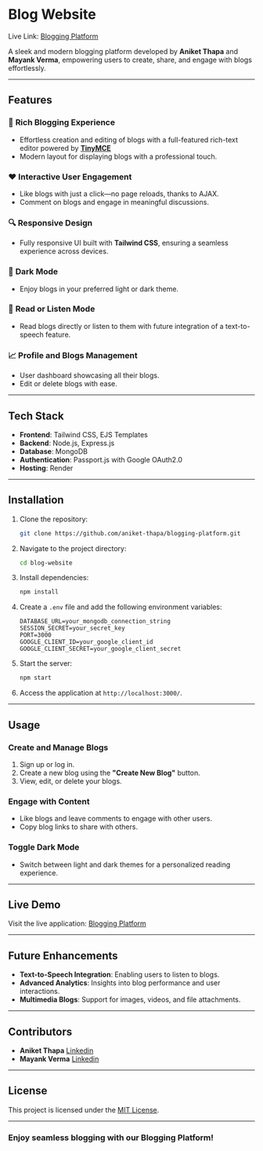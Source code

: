 # Blog Website

Live Link: [Blogging Platform](https://blogging-platform-y0pb.onrender.com/)

A sleek and modern blogging platform developed by **Aniket Thapa** and **Mayank Verma**, empowering users to create, share, and engage with blogs effortlessly.

---

## Features

### 📝 **Rich Blogging Experience**

- Effortless creation and editing of blogs with a full-featured rich-text editor powered by [**TinyMCE**](https://www.tiny.cloud)
- Modern layout for displaying blogs with a professional touch.

### ❤️ **Interactive User Engagement**

- Like blogs with just a click—no page reloads, thanks to AJAX.
- Comment on blogs and engage in meaningful discussions.

### 🔍 **Responsive Design**

- Fully responsive UI built with **Tailwind CSS**, ensuring a seamless experience across devices.

### 🌙 **Dark Mode**

- Enjoy blogs in your preferred light or dark theme.

### 📖 **Read or Listen Mode**

- Read blogs directly or listen to them with future integration of a text-to-speech feature.

### 📈 **Profile and Blogs Management**

- User dashboard showcasing all their blogs.
- Edit or delete blogs with ease.

---

## Tech Stack

- **Frontend**: Tailwind CSS, EJS Templates
- **Backend**: Node.js, Express.js
- **Database**: MongoDB
- **Authentication**: Passport.js with Google OAuth2.0
- **Hosting**: Render

---

## Installation

1. Clone the repository:

   ```bash
   git clone https://github.com/aniket-thapa/blogging-platform.git
   ```

2. Navigate to the project directory:

   ```bash
   cd blog-website
   ```

3. Install dependencies:

   ```bash
   npm install
   ```

4. Create a `.env` file and add the following environment variables:

   ```env
   DATABASE_URL=your_mongodb_connection_string
   SESSION_SECRET=your_secret_key
   PORT=3000
   GOOGLE_CLIENT_ID=your_google_client_id
   GOOGLE_CLIENT_SECRET=your_google_client_secret
   ```

5. Start the server:

   ```bash
   npm start
   ```

6. Access the application at `http://localhost:3000/`.

---

## Usage

### Create and Manage Blogs

1. Sign up or log in.
2. Create a new blog using the **"Create New Blog"** button.
3. View, edit, or delete your blogs.

### Engage with Content

- Like blogs and leave comments to engage with other users.
- Copy blog links to share with others.

### Toggle Dark Mode

- Switch between light and dark themes for a personalized reading experience.

---

## Live Demo

Visit the live application: [Blogging Platform](https://blogging-platform-y0pb.onrender.com/)

---

## Future Enhancements

- **Text-to-Speech Integration**: Enabling users to listen to blogs.
- **Advanced Analytics**: Insights into blog performance and user interactions.
- **Multimedia Blogs**: Support for images, videos, and file attachments.

---

## Contributors

- **Aniket Thapa** [Linkedin](https://www.linkedin.com/in/aniket-thapa)
- **Mayank Verma** [Linkedin](https://www.linkedin.com/in/mayank-verma04)

---

## License

This project is licensed under the [MIT License](LICENSE).

---

### Enjoy seamless blogging with our Blogging Platform!
